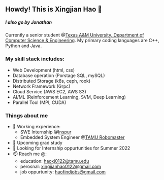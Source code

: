 ## Howdy! This is Xingjian Hao 👋
##### I also go by Jonathan
<!--
**PTJohn0122/PTJohn0122** is a ✨ _special_ ✨ repository because its `README.md` (this file) appears on your GitHub profile.

Here are some ideas to get you started:

- 🔭 I’m currently working on ...
- 🌱 I’m currently learning ...
- 👯 I’m looking to collaborate on ...
- 🤔 I’m looking for help with ...
- 💬 Ask me about ...
- 📫 How to reach me: ...
- 😄 Pronouns: ...
- ⚡ Fun fact: ...
-->

Currently a senior student @[Texas A&M University, Department of Computer Science & Engineering](https://engineering.tamu.edu/cse/index.html). My primary coding languages are C++, Python and Java.
### My skill stack includes:
- Web Development (html, css)
- Database operation (Porstage SQL, mySQL)
- Distributed Storage (k8s, ceph, rook)
- Network Framework (Grpc)
- Cloud Service (AWS EC2, AWS S3)
- AI/ML (Reinforcement Learning, SVM, Deep Learning)
- Parallel Tool (MPI, CUDA)

### Things about me
- 🔭 Working experience:
  - SWE Internship @[Inspur](https://en.inspur.com/)
  - Embedded System Engineer @[TAMU Robomaster](https://www.tamurobomasters.com/) 
- 🌱 Upcoming grad study 
- 👯 Looking for Internship oppurtunities for Summer 2022
- 📫 Reach me @:
  - education: haoxj0122@tamu.edu
  - perosnal: xingjianhao0122@gmail.com
  - job oppurtunity: haofindjobs@gmail.com
